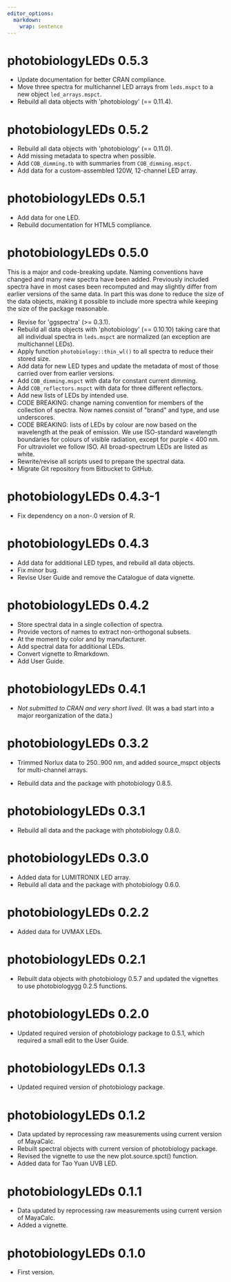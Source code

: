 ```yaml
---
editor_options: 
  markdown: 
    wrap: sentence
---
```


# photobiologyLEDs 0.5.3

-   Update documentation for better CRAN compliance.
-   Move three spectra for multichannel LED arrays from `leds.mspct` to a new
object `led_arrays.mspct`.
-   Rebuild all data objects with 'photobiology' (== 0.11.4).

# photobiologyLEDs 0.5.2

-   Rebuild all data objects with 'photobiology' (== 0.11.0).
-   Add missing metadata to spectra when possible.
-   Add `COB_dimming.tb` with summaries from `COB_dimming.mspct`.
-   Add data for a custom-assembled 120W, 12-channel LED array.

# photobiologyLEDs 0.5.1

-   Add data for one LED.
-   Rebuild documentation for HTML5 compliance.

# photobiologyLEDs 0.5.0

This is a major and code-breaking update. Naming conventions have changed and
many new spectra have been added. Previously included spectra have in most cases
been recomputed and may slightly differ from earlier versions of the same data.
In part this was done to reduce the size of the data objects, making it possible
to include more spectra while keeping the size of the package reasonable.

-   Revise for 'ggspectra' (\>= 0.3.1).
-   Rebuild all data objects with 'photobiology' (== 0.10.10) taking care that all individual spectra in `leds.mspct` are normalized (an exception are multichannel LEDs).
-   Apply function `photobiology::thin_wl()` to all spectra to reduce their stored size.
-   Add data for new LED types and update the metadata of most of those carried over from earlier versions.
-   Add `COB_dimming.mspct` with data for constant current dimming.
-   Add `COB_reflectors.mspct` with data for three different reflectors.
-   Add new lists of LEDs by intended use.
-   CODE BREAKING: change naming convention for members of the collection of spectra. Now names consist of "brand" and type, and use underscores.
-   CODE BREAKING: lists of LEDs by colour are now based on the wavelength at the peak of emission. We use ISO-standard wavelength boundaries for colours of visible radiation, except for purple \< 400 nm. For ultraviolet we follow ISO. All broad-spectrum LEDs are listed as white.
-   Rewrite/revise all scripts used to prepare the spectral data.
-   Migrate Git repository from Bitbucket to GitHub.

# photobiologyLEDs 0.4.3-1

-   Fix dependency on a non-.0 version of R.

# photobiologyLEDs 0.4.3

-   Add data for additional LED types, and rebuild all data objects.
-   Fix minor bug.
-   Revise User Guide and remove the Catalogue of data vignette.

# photobiologyLEDs 0.4.2

-   Store spectral data in a single collection of spectra.
-   Provide vectors of names to extract non-orthogonal subsets.
-   At the moment by color and by manufacturer.
-   Add spectral data for additional LEDs.
-   Convert vignette to Rmarkdown.
-   Add User Guide.

# photobiologyLEDs 0.4.1

-   *Not submitted to CRAN and very short lived*. (It was a bad start into a major reorganization of the data.)

# photobiologyLEDs 0.3.2

-   Trimmed Norlux data to 250..900 nm, and added source_mspct objects for multi-channel arrays.

-   Rebuild data and the package with photobiology 0.8.5.

# photobiologyLEDs 0.3.1

-   Rebuild all data and the package with photobiology 0.8.0.

# photobiologyLEDs 0.3.0

-   Added data for LUMITRONIX LED array.
-   Rebuild all data and the package with photobiology 0.6.0.

# photobiologyLEDs 0.2.2

-   Added data for UVMAX LEDs.

# photobiologyLEDs 0.2.1

-   Rebuilt data objects with photobiology 0.5.7 and updated the vignettes to use photobiologygg 0.2.5 functions.

# photobiologyLEDs 0.2.0

-   Updated required version of photobiology package to 0.5.1, which required a small edit to the User Guide.

# photobiologyLEDs 0.1.3

-   Updated required version of photobiology package.

# photobiologyLEDs 0.1.2

-   Data updated by reprocessing raw measurements using current version of MayaCalc.
-   Rebuilt spectral objects with current version of photobiology package.
-   Revised the vignette to use the new plot.source.spct() function.
-   Added data for Tao Yuan UVB LED.

# photobiologyLEDs 0.1.1

-   Data updated by reprocessing raw measurements using current version of MayaCalc.
-   Added a vignette.

# photobiologyLEDs 0.1.0

-   First version.
